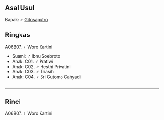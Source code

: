 ## Asal Usul

Bapak: ♂ [Gitosaputro][up] 

## Ringkas

A06B07. ♀ Woro Kartini
	<br/>

*	Suami: ♂ Ibnu Soebroto
	<br/>
*	Anak: C01. ♂ Pratiwi 
*	Anak: C02. ♂ Hesthi Priyatini
*	Anak: C03. ♂ Triasih 
*	Anak: C04. ♀ Sri Gutomo Cahyadi
	<br/><br/>

-- -- --

## Rinci

A06B07. ♀ Woro Kartini
	<br/>

[up]: https://github.com/epsi-rns/gitodipuro/blob/master/tree/A06.md
